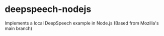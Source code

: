 # deepspeech-nodejs
Implements a local DeepSpeech example in Node.js (Based from Mozilla's main branch)
